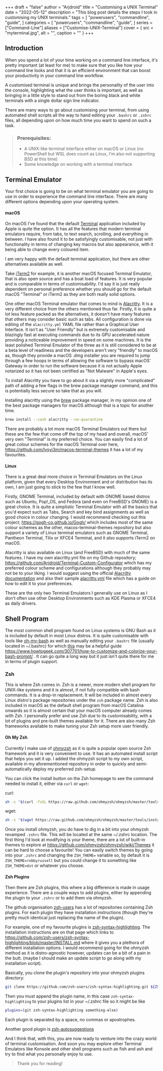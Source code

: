 +++
draft = "false"
author = "Arjdroid"
title = "Customising a UNIX Terminal"
date = "2022-05-12"
description = "This blog post details the steps I took in customising my UNIX terminals."
tags = [
    "powerusers",
    "commandline",
    "guide",
]
categories = [
    "powerusers",
    "commandline",
    "guide",
]
series = ["Command-Line"]
aliases = ["Customise-UNIX-Terminal"]
cover = { src = "myterminal.jpg", alt = "", caption = "" }
+++

## Introduction

When you spend a lot of your time working on a command line interface, it's pretty important (at least for me) to make sure that you like how your command line looks and that it is an efficient environment that can boost your productivity in your command line workflow.

A customised terminal is unique and brings the personality of the user into the console, highlighting what the user thinks is important, as well as bringing in a little style to stand out from the boring black and white terminals with a single dollar sign line indicator.

There are many ways to go about customising your terminal, from using automated shell scripts all the way to hand editing your `.bashrc` or `.zshrc` files, all depending upon on how much time you want to spend on such a task.

> ### Prerequisites:
>
> - A UNIX-like terminal interface either on macOS or Linux (no PowerShell but WSL does count as Linux, I'm also not supporting BSD at this time)
> - Some knowledge on working with a terminal interface

## Terminal Emulator

Your first choice is going to be on what terminal emulator you are going to use in order to experience the command line interface. There are many different options depending upon your operating system.

#### macOS

On macOS I've found that the default [Terminal](https://support.apple.com/en-gb/guide/terminal/welcome/mac) application included by Apple is quite the option. It has all the features that modern terminal emulators require, from tabs, to text search, scrolling, and everything in between. I have also found it to be satisfyingly customisable, not just with functionality in terms of changing key macros but also appearance, with it being able to change every coloured item.

I am very happy with the default terminal application, but there are other alternatives available as well.

Take [iTerm2](https://iterm2.com/) for example, it is another macOS focused Terminal Emulator, that is also open source and has a boat load of features. It is very popular and is comparable in terms of customisability. I'd say it is just really dependent on personal preference whether you should go for the default macOS "Terminal" or iTerm2 as they are both really solid options.

One other macOS Terminal emulator that comes to mind is [Alacritty](https://alacritty.org/). It is a very different choice from the others mentioned thus far. Firstly, it is quite a lot less feature packed as the alternatives, it doesn't have many features that others may consider basic such as tabs. All configuration is done via editing of the `alacritty.yml` YAML file rather than a Graphical User Interface. It isn't as "User Friendly" but is extremely customisable and blazingly fast at executing commands due to its GPU accelerated nature providing a noticeable improvement in speed on some machines. It is the least polished Terminal Emulator of the three as it is still considered to be at a beta level of readiness and the developers aren't very "friendly" to macOS as, though they provide a macOS .dmg installer you are required to jump through a few hoops in terms of allowing the software to bypass macOS' Gateway in order to run the software because it is not actually Apple notarized so it has not been certified as "Not Malware" in Apple's eyes.

To install Alacritty you have to go about it via a slightly more "complicated" path of adding a few flags in the brew package manager command, and this is potentially less secure so take that as you will.

Installing alacritty using the [brew](https://brew.sh/) package manager, in my opinion one of the best package managers for macOS although that is a topic for another time.

```bash
brew install --cask alacritty --no-quarantine
```

There are probably a lot more macOS Terminal Emulators out there but these are the few that come off the top of my head and overall, macOS' very own "Terminal" is my preferred choice.
You can easily find a lot of great colour schemes for the macOS Terminal over here, https://github.com/lysyi3m/macos-terminal-themes it has a lot of my favourites.

#### Linux

There is a great deal more choice in Terminal Emulators on the Linux platform, given that every Desktop Environment and or distribution has its own, I am just going to stick to the few that I know well.

Firstly, GNOME Terminal, included by default with GNOME based distros such as Ubuntu, Pop!\_OS, and Fedora (and even on FreeBSD's GNOME) is a great choice. It is quite a simplistic Terminal Emulator with all the basics that you'd expect such as Tabs, Search and key bind assignments as well as good choice in colour changing.
I would recommend checking out this project; https://gogh-co.github.io/Gogh/ which includes most of the same colour schemes as the other, macos-terminal-themes repository but also support a variety of Linux terminal emulators such as GNOME Terminal, Pantheon Terminal, Tilix or XFCE4 Terminal, and it also supports iTerm2 on macOS.

Alacritty is also available on Linux (and FreeBSD) with much of the same features. I have my own alacritty.yml file on my Github repository; https://github.com/Arjdroid/Terminal-Custom-Configurator which has my preferred colour scheme and configurations although they probably may not be to your liking. I would suggest using the official [Alacritty documentation](https://github.com/alacritty/alacritty/blob/master/docs/features.md) and also their sample [alacritty.yml](https://github.com/alacritty/alacritty/blob/master/alacritty.yml) file which has a guide on how to edit it to your preferences.

These are the only two Terminal Emulators I generally use on Linux as I don't often use other Desktop Environments such as KDE Plasma or XFCE4 as daily drivers.

## Shell Program

The most common shell program found on Linux systems is GNU Bash as it is included by default in most Linux distros. It is quite customisable with tools like [oh-my-bash](https://github.com/ohmybash/oh-my-bash) as well as manually editing your `.bashrc` file (usually located in ~/.bashrc) for which [this]() may be a helpful guide https://www.howtogeek.com/307701/how-to-customize-and-colorize-your-bash-prompt/ . It can go quite a long way but it just isn't quite there for me in terms of plugin support.

### Zsh

This is where Zsh comes in. Zsh is a newer, more modern shell program for UNIX-like systems and it is almost, if not fully compatible with bash commands. It is a drop-in replacement. It will be included in almost every Linux distro's package repositories under the `zsh` package name. Zsh is also included in macOS as the default shell program from macOS Catalina onwards so it is almost certain that your macOS computer already comes with Zsh.
I personally prefer and use Zsh due to its customisability, with a lot of plugins and pre-built themes available for it. There are also many Zsh frameworks available to make tuning your Zsh setup more user friendly.

#### Oh My Zsh

Currently I make use of [ohmyzsh](https://ohmyz.sh/) as it is quite a popular open source Zsh framework and it is very convenient to use. It has an automated install script that helps you set it up. I added the ohmyzsh script to my own script, available in my aforementioned repository in order to quickly and semi-automatically deploy my preferred zsh-setup.

You can click the install button on the Zsh homepage to see the command needed to install it, either via `curl` or `wget`:

curl:

```bash
sh -c "$(curl -fsSL https://raw.github.com/ohmyzsh/ohmyzsh/master/tools/install.sh)"
```

wget:

```bash
sh -c "$(wget https://raw.github.com/ohmyzsh/ohmyzsh/master/tools/install.sh -O -)"
```

Once you install ohmyzsh, you do have to dig in a bit into your ohmyzsh revamped `.zshrc` file. This will be located at the same ~/.zshrc location. The first thing I'd look at modifying is your theme, there are a lot of built-in themes to explore at https://github.com/ohmyzsh/ohmyzsh/wiki/Themes it can be hard to choose a favourite! You can easily switch themes by going into your `.zshrc` and changing the `ZSH_THEME=` variable so, by default it is `ZSH_THEME=robbyrussell` but you could change it to something like `ZSH_THEME=dst` or whatever you choose.

#### Zsh Plugins

Then there are Zsh plugins, this where a big difference is made in usage experience. There are a couple ways to add plugins, either by appending the plugin to your `.zshrc` or to add them via ohmyzsh.

The github organisation [zsh-users](https://github.com/zsh-users) has a lot of repositories containing Zsh plugins. For each plugin they have installation instructions (though they're pretty much identical just replacing the name of the plugin).

For example, one of my favourite plugins is [zsh-syntax-highlighting](https://github.com/zsh-users/zsh-syntax-highlighting). The installation instructions are on that page which links to https://github.com/zsh-users/zsh-syntax-highlighting/blob/master/INSTALL.md where it gives you a plethora of different installation options. I would recommend going for the ohmyzsh method as it is distro-agnostic however, updates can be a bit of a pain in the butt. (maybe I should make an update script to go along with my installation script).

Basically, you clone the plugin's repository into your ohmyzsh plugins directory:

```bash
git clone https://github.com/zsh-users/zsh-syntax-highlighting.git ${ZSH_CUSTOM:-~/.oh-my-zsh/custom}/plugins/zsh-syntax-highlighting
```

Then you must append the plugin name, in this case `zsh-syntax-highlighting` to your plugins list in your ~/.zshrc file so it might be like

```bash
plugins=(git zsh-syntax-highlighting something-else)
```

Each plugin is separated by a space, no commas or apostrophes.

Another good plugin is [zsh-autosuggestions](https://github.com/zsh-users/zsh-autosuggestions)

And I think that, with this, you are now ready to venture into the crazy world of terminal customisation. And soon you may explore other Terminal Emulators like Konsole and other shell programs such as fish and ash and try to find what you personally enjoy to use.

> Thank you for reading!
